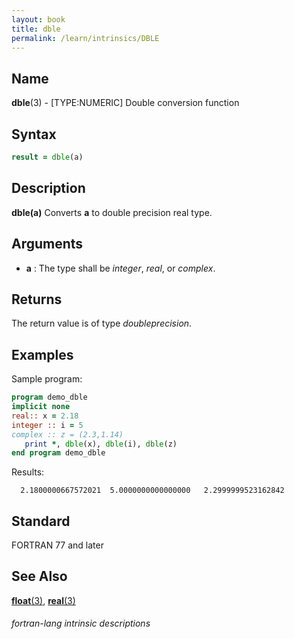 ```yaml
---
layout: book
title: dble
permalink: /learn/intrinsics/DBLE
---
```

## __Name__

__dble__(3) - \[TYPE:NUMERIC\] Double conversion function


## __Syntax__
```fortran
result = dble(a)
```
## __Description__

__dble(a)__ Converts __a__ to double precision real type.

## __Arguments__

  - __a__
    : The type shall be _integer_, _real_, or _complex_.

## __Returns__

The return value is of type _doubleprecision_.

## __Examples__

Sample program:

```fortran
program demo_dble
implicit none
real:: x = 2.18
integer :: i = 5
complex :: z = (2.3,1.14)
   print *, dble(x), dble(i), dble(z)
end program demo_dble
```
  Results:
```text
  2.1800000667572021  5.0000000000000000   2.2999999523162842     
```
## __Standard__

FORTRAN 77 and later

## __See Also__

[__float__(3)](FLOAT),
[__real__(3)](REAL)

###### fortran-lang intrinsic descriptions
